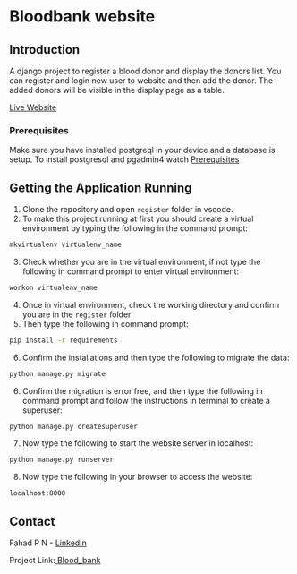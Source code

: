 # Bloodbank website

## Introduction

A django project to register a blood donor and display the donors list. You can register and login new user to website and then add the donor. The added donors will be visible in the display page as a table.

<a href='https://bloodbankpro.herokuapp.com/'>Live Website </a>

### Prerequisites
Make sure you have installed postgreql in your device and a database is setup. 
To install postgresql and pgadmin4 watch <a href="https://www.youtube.com/watch?v=d--mEqEUybA">Prerequisites</a>

## Getting the Application Running

1. Clone the repository and open `register` folder in vscode.
2. To make this project running at first you should create a virtual environment by typing the following in the command prompt:
```sh 
mkvirtualenv virtualenv_name 
```

3. Check whether you are in the virtual environment, if not type the following in command prompt to enter virtual environment:
```sh
workon virtualenv_name
```

4. Once in virtual environment, check the working directory and confirm you are in the `register` folder
5. Then type the following in command prompt:
```sh
pip install -r requirements
``` 
6. Confirm the installations and then type the following to migrate the data:
```sh
python manage.py migrate
```
6. Confirm the migration is error free, and then type the following in command prompt and follow the instructions in terminal to create a superuser:
```sh 
python manage.py createsuperuser
``` 
7. Now type the following to start the website server in localhost:
```sh
python manage.py runserver
```
8. Now type the following in your browser to access the website:
```sh
localhost:8000
```
<!-- CONTACT -->
## Contact

Fahad P N - <a href='https://www.linkedin.com/in/fahad-p-n-93a7441b4/'>LinkedIn</a>

Project Link:<a href='https://github.com/FAHADPN/Blood_bank'> Blood_bank</a>


